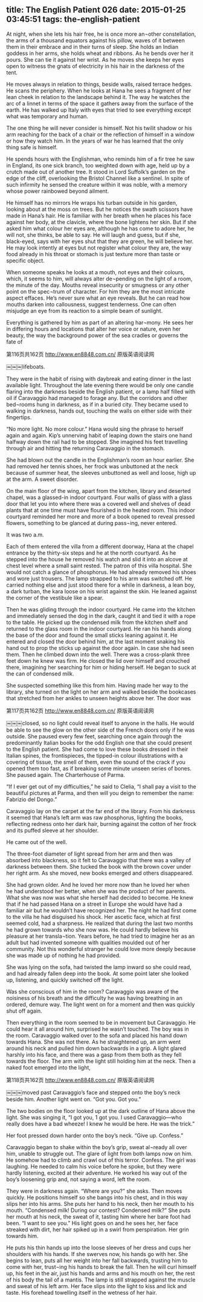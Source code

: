 title: The English Patient 026
date: 2015-01-25 03:45:51
tags: the-english-patient
---

At night, when she lets his hair free, he is once more an¬other constellation, the arms of a thousand equators against his pillow, waves of it between them in their embrace and in their turns of sleep. She holds an Indian goddess in her arms, she holds wheat and ribbons. As he bends over her it pours. She can tie it against her wrist. As he moves she keeps her eyes open to witness the gnats of electricity in his hair in the darkness of the tent.

He moves always in relation to things, beside walls, raised terrace hedges. He scans the periphery. When he looks at Hana he sees a fragment of her lean cheek in relation to the landscape behind it. The way he watches the arc of a linnet in terms of the space it gathers away from the surface of the earth. He has walked up Italy with eyes that tried to see everything except what was temporary and human.

The one thing he will never consider is himself. Not his twilit shadow or his arm reaching for the back of a chair or the reflection of himself in a window or how they watch him. In the years of war he has learned that the only thing safe is himself.

He spends hours with the Englishman, who reminds him of a fir tree he saw in England, its one sick branch, too weighted down with age, held up by a crutch made out of another tree. It stood in Lord Suffolk’s garden on the edge of the cliff, overlooking the Bristol Channel like a sentinel. In spite of such infirmity he sensed the creature within it was noble, with a memory whose power rainbowed beyond ailment.

He himself has no mirrors He wraps his turban outside in his garden, looking about at the moss on trees. But he notices the swath scissors have made in Hana’s hair. He is familiar with her breath when he places his face against her body, at the clavicle, where the bone lightens her skin. But if she asked him what colour her eyes are, although he has come to adore her, he will not, she thinks, be able to say. He will laugh and guess, but if she, black-eyed, says with her eyes shut that they are green, he will believe her. He may look intently at eyes but not register what colour they are, the way food already in his throat or stomach is just texture more than taste or specific object.

When someone speaks he looks at a mouth, not eyes and their colours, which, it seems to him, will always alter de¬pending on the light of a room, the minute of the day. Mouths reveal insecurity or smugness or any other point on the spec¬trum of character. For him they are the most intricate aspect effaces. He’s never sure what an eye reveals. But he can read how mouths darken into callousness, suggest tenderness. One can often misjudge an eye from its reaction to a simple beam of sunlight.

Everything is gathered by him as part of an altering har¬mony. He sees her in differing hours and locations that alter her voice or nature, even her beauty, the way the background power of the sea cradles or governs the fate of

第116页共162页 http://www.en8848.com.cn/ 原版英语阅读网

￼￼￼lifeboats.

They were in the habit of rising with daybreak and eating dinner in the last available light. Throughout the late evening there would be only one candle flaring into the darkness beside the English patient, or a lamp half filled with oil if Caravaggio had managed to forage any. But the corridors and other bed¬rooms hung in darkness, as if in a buried city. They became used to walking in darkness, hands out, touching the walls on either side with their fingertips.

“No more light. No more colour.” Hana would sing the phrase to herself again and again. Kip’s unnerving habit of leaping down the stairs one hand halfway down the rail had to be stopped. She imagined his feet travelling through air and hitting the returning Caravaggio in the stomach.

She had blown out the candle in the Englishman’s room an hour earlier. She had removed her tennis shoes, her frock was unbuttoned at the neck because of summer heat, the sleeves unbuttoned as well and loose, high up at the arm. A sweet disorder.

On the main floor of the wing, apart from the kitchen, library and deserted chapel, was a glassed-in indoor courtyard. Four walls of glass with a glass door that let you into where there was a covered well and shelves of dead plants that at one time must have flourished in the heated room. This indoor courtyard reminded her more and more of a book opened to reveal pressed flowers, something to be glanced at during pass¬ing, never entered.

It was two a.m.

Each of them entered the villa from a different doorway, Hana at the chapel entrance by the thirty-six steps and he at the north courtyard. As he stepped into the house he removed his watch and slid it into an alcove at chest level where a small saint rested. The patron of this villa hospital. She would not catch a glance of phosphorus. He had already removed his shoes and wore just trousers. The lamp strapped to his arm was switched off. He carried nothing else and just stood there for a while in darkness, a lean boy, a dark turban, the kara loose on his wrist against the skin. He leaned against the corner of the vestibule like a spear.

Then he was gliding through the indoor courtyard. He came into the kitchen and immediately sensed the dog in the dark, caught it and tied it with a rope to the table. He picked up the condensed milk from the kitchen shelf and returned to the glass room in the indoor courtyard. He ran his hands along the base of the door and found the small sticks leaning against it. He entered and closed the door behind him, at the last moment snaking his hand out to prop the sticks up against the door again. In case she had seen them. Then he climbed down into the well. There was a cross-plank three feet down he knew was firm. He closed the lid over himself and crouched there, imagining her searching for him or hiding herself. He began to suck at the can of condensed milk.

She suspected something like this from him. Having made her way to the library, she turned on the light on her arm and walked beside the bookcases that stretched from her ankles to unseen heights above her. The door was

第117页共162页 http://www.en8848.com.cn/ 原版英语阅读网

￼￼￼closed, so no light could reveal itself to anyone in the halls. He would be able to see the glow on the other side of the French doors only if he was outside. She paused every few feet, searching once again through the predominantly Italian books for the odd English one that she could present to the English patient. She had come to love these books dressed in their Italian spines, the frontispieces, the tipped-in colour illustrations with a covering of tissue, the smell of them, even the sound of the crack if you opened them too fast, as if breaking some minute unseen series of bones. She paused again. The Charterhouse of Parma.

“If I ever get out of my difficulties,” he said to Clelia, “I shall pay a visit to the beautiful pictures at Parma, and then will you deign to remember the name: Fabrizio del Dongo.”

Caravaggio lay on the carpet at the far end of the library. From his darkness it seemed that Hana’s left arm was raw phosphorus, lighting the books, reflecting redness onto her dark hair, burning against the cotton of her frock and its puffed sleeve at her shoulder.

He came out of the well.

The three-foot diameter of light spread from her arm and then was absorbed into blackness, so it felt to Caravaggio that there was a valley of darkness between them. She tucked the book with the brown cover under her right arm. As she moved, new books emerged and others disappeared.

She had grown older. And he loved her more now than he loved her when he had understood her better, when she was the product of her parents. What she was now was what she herself had decided to become. He knew that if he had passed Hana on a street in Europe she would have had a familiar air but he wouldn’t have recognized her. The night he had first come to the villa he had disguised his shock. Her ascetic face, which at first seemed cold, had a sharpness. He realized that during the last two months he had grown towards who she now was. He could hardly believe his pleasure at her transla¬tion. Years before, he had tried to imagine her as an adult but had invented someone with qualities moulded out of her community. Not this wonderful stranger he could love more deeply because she was made up of nothing he had provided.

She was lying on the sofa, had twisted the lamp inward so she could read, and had already fallen deep into the book. At some point later she looked up, listening, and quickly switched off the light.

Was she conscious of him in the room? Caravaggio was aware of the noisiness of his breath and the difficulty he was having breathing in an ordered, demure way. The light went on for a moment and then was quickly shut off again.

Then everything in the room seemed to be in movement but Caravaggio. He could hear it all around him, surprised he wasn’t touched. The boy was in the room. Caravaggio walked over to the sofa and placed his hand down towards Hana. She was not there. As he straightened up, an arm went around his neck and pulled him down backwards in a grip. A light glared harshly into his face, and there was a gasp from them both as they fell towards the floor. The arm with the light still holding him at the neck. Then a naked foot emerged into the light,

第118页共162页 http://www.en8848.com.cn/ 原版英语阅读网

￼￼￼moved past Caravaggio’s face and stepped onto the boy’s neck beside him. Another light went on. “Got you. Got you.”

The two bodies on the floor looked up at the dark outline of Hana above the light. She was singing it, “I got you, 1 got you. I used Caravaggio—who really does have a bad wheeze! I knew he would be here. He was the trick.”

Her foot pressed down harder onto the boy’s neck. “Give up. Confess.”

Caravaggio began to shake within the boy’s grip, sweat al¬ready all over him, unable to struggle out. The glare of light from both lamps now on him. He somehow had to climb and crawl out of this terror. Confess. The girl was laughing. He needed to calm his voice before he spoke, but they were hardly listening, excited at their adventure. He worked his way out of the boy’s loosening grip and, not saying a word, left the room.

They were in darkness again. “Where are you?” she asks. Then moves quickly. He positions himself so she bangs into his chest, and in this way slips her into his arms. She puts her hand to his neck, then her mouth to his mouth. “Condensed milk! During our contest? Condensed milk?” She puts her mouth at his neck, the sweat of it, tasting him where her bare foot had been. “I want to see you.” His light goes on and he sees her, her face streaked with dirt, her hair spiked up in a swirl from perspiration. Her grin towards him.

He puts his thin hands up into the loose sleeves of her dress and cups her shoulders with his hands. If she swerves now, his hands go with her. She begins to lean, puts all her weight into her fall backwards, trusting him to come with her, trust¬ing his hands to break the fall. Then he will curl himself up, his feet in the air, just his hands and arms and his mouth on her, the rest of his body the tail of a mantis. The lamp is still strapped against the muscle and sweat of his left arm. Her face slips into the light to kiss and lick and taste. His forehead towelling itself in the wetness of her hair.

